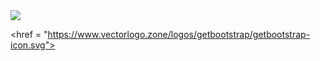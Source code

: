 <img src = "https://www.vectorlogo.zone/logos/w3_html5/w3_html5-icon.svg" href="https://www.w3.org/html/"/>

<href = "https://www.vectorlogo.zone/logos/getbootstrap/getbootstrap-icon.svg">

